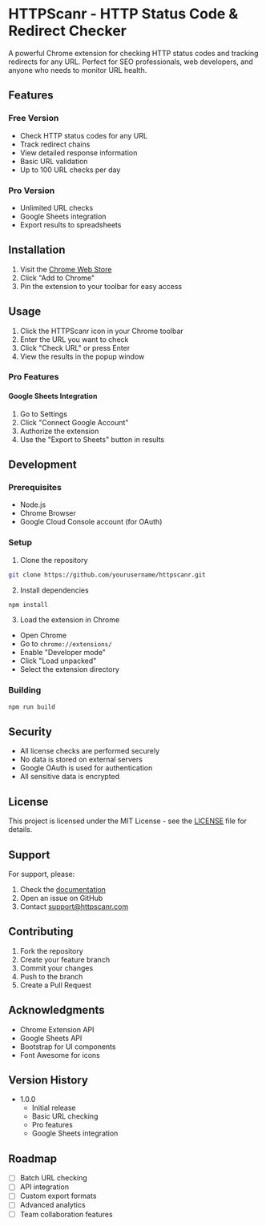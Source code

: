# HTTPScanr - HTTP Status Code & Redirect Checker

A powerful Chrome extension for checking HTTP status codes and tracking redirects for any URL. Perfect for SEO professionals, web developers, and anyone who needs to monitor URL health.

## Features

### Free Version
- Check HTTP status codes for any URL
- Track redirect chains
- View detailed response information
- Basic URL validation
- Up to 100 URL checks per day

### Pro Version
- Unlimited URL checks
- Google Sheets integration
- Export results to spreadsheets

## Installation

1. Visit the [Chrome Web Store](https://chrome.google.com/webstore/detail/httpscanr/extension-id)
2. Click "Add to Chrome"
3. Pin the extension to your toolbar for easy access

## Usage

1. Click the HTTPScanr icon in your Chrome toolbar
2. Enter the URL you want to check
3. Click "Check URL" or press Enter
4. View the results in the popup window

### Pro Features

#### Google Sheets Integration
1. Go to Settings
2. Click "Connect Google Account"
3. Authorize the extension
4. Use the "Export to Sheets" button in results

## Development

### Prerequisites
- Node.js
- Chrome Browser
- Google Cloud Console account (for OAuth)

### Setup
1. Clone the repository
```bash
git clone https://github.com/yourusername/httpscanr.git
```

2. Install dependencies
```bash
npm install
```

3. Load the extension in Chrome
- Open Chrome
- Go to `chrome://extensions/`
- Enable "Developer mode"
- Click "Load unpacked"
- Select the extension directory

### Building
```bash
npm run build
```

## Security

- All license checks are performed securely
- No data is stored on external servers
- Google OAuth is used for authentication
- All sensitive data is encrypted

## License

This project is licensed under the MIT License - see the [LICENSE](LICENSE) file for details.

## Support

For support, please:
1. Check the [documentation](docs/)
2. Open an issue on GitHub
3. Contact support@httpscanr.com

## Contributing

1. Fork the repository
2. Create your feature branch
3. Commit your changes
4. Push to the branch
5. Create a Pull Request

## Acknowledgments

- Chrome Extension API
- Google Sheets API
- Bootstrap for UI components
- Font Awesome for icons

## Version History

- 1.0.0
  - Initial release
  - Basic URL checking
  - Pro features
  - Google Sheets integration

## Roadmap

- [ ] Batch URL checking
- [ ] API integration
- [ ] Custom export formats
- [ ] Advanced analytics
- [ ] Team collaboration features 